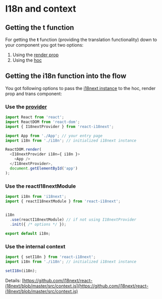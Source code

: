 # I18n and context

## Getting the t function

For getting the **t** function \(providing the translation functionality\) down to your component you got two options:

1. Using the [render prop](../components/i18n-render-prop.md)
2. Using the [hoc](../components/translate-hoc.md)

## Getting the i18n function into the flow

You got following options to pass the [i18next instance](../components/i18next-instance.md) to the hoc, render prop and trans component:

### Use the [provider](../components/i18nextprovider.md)

```javascript
import React from 'react';
import ReactDOM from 'react-dom';
import { I18nextProvider } from 'react-i18next';

import App from './App'; // your entry page
import i18n from './i18n'; // initialized i18next instance

ReactDOM.render(
  <I18nextProvider i18n={ i18n }>
    <App />
  </I18nextProvider>,
  document.getElementById('app')
);
```

### Use the reactI18nextModule

```javascript
import i18n from 'i18next';
import { reactI18nextModule } from 'react-i18next';


i18n
  .use(reactI18nextModule) // if not using I18nextProvider
  .init({ /* options */ });
  
export default i18n;
```

### Use the internal context

```javascript
import { setI18n } from 'react-i18next';
import i18n from './i18n'; // initialized i18next instance

setI18n(i18n);
```

Details: [https://github.com/i18next/react-i18next/blob/master/src/context.js](https://github.com/i18next/react-i18next/blob/master/src/context.js)

